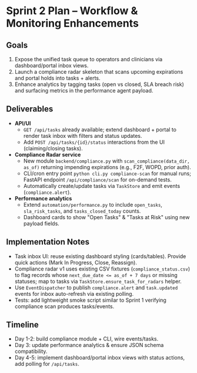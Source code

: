 # Sprint 2 Plan – Workflow & Monitoring Enhancements

## Goals
1. Expose the unified task queue to operators and clinicians via dashboard/portal inbox views.
2. Launch a compliance radar skeleton that scans upcoming expirations and portal holds into tasks + alerts.
3. Enhance analytics by tagging tasks (open vs closed, SLA breach risk) and surfacing metrics in the performance agent payload.

## Deliverables
- **API/UI**
  - `GET /api/tasks` already available; extend dashboard + portal to render task inbox with filters and status updates.
  - Add `POST /api/tasks/{id}/status` interactions from the UI (claiming/closing tasks).
- **Compliance Radar service**
  - New module `backend/compliance.py` with `scan_compliance(data_dir, as_of)` returning impending expirations (e.g., F2F, WOPD, prior auth).
  - CLI/cron entry point `python cli.py compliance-scan` for manual runs; FastAPI endpoint `/api/compliance/scan` for on-demand tests.
  - Automatically create/update tasks via `TaskStore` and emit events (`compliance.alert`).
- **Performance analytics**
  - Extend `automation/performance.py` to include `open_tasks`, `sla_risk_tasks`, and `tasks_closed_today` counts.
  - Dashboard cards to show "Open Tasks" & "Tasks at Risk" using new payload fields.

## Implementation Notes
- Task inbox UI: reuse existing dashboard styling (cards/tables). Provide quick actions (Mark In Progress, Close, Reassign).
- Compliance radar v1 uses existing CSV fixtures (`compliance_status.csv`) to flag records whose `next_due_date <= as_of + 7 days` or missing statuses; map to tasks via `TaskStore.ensure_task_for_radars` helper.
- Use `EventDispatcher` to publish `compliance.alert` and `task.updated` events for inbox auto-refresh via existing polling.
- Tests: add lightweight smoke script similar to Sprint 1 verifying compliance scan produces tasks/events.

## Timeline
- Day 1-2: build compliance module + CLI, wire events/tasks.
- Day 3: update performance analytics & ensure JSON schema compatibility.
- Day 4-5: implement dashboard/portal inbox views with status actions, add polling for `/api/tasks`.

